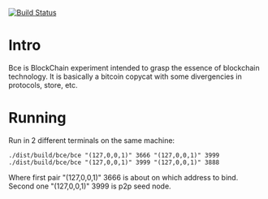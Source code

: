 [![Build Status](https://travis-ci.org/dehun/bce.svg?branch=master)](https://travis-ci.org/dehun/bce)
# Intro #
Bce is BlockChain experiment intended to grasp the essence of blockchain technology.
It is basically a bitcoin copycat with some divergencies in protocols, store, etc.

# Running #

Run in 2 different terminals on the same machine:

    ./dist/build/bce/bce "(127,0,0,1)" 3666 "(127,0,0,1)" 3999
    ./dist/build/bce/bce "(127,0,0,1)" 3999 "(127,0,0,1)" 3888
    
Where first pair "(127,0,0,1)" 3666 is about on which address to bind.
Second one "(127,0,0,1)" 3999 is p2p seed node.
